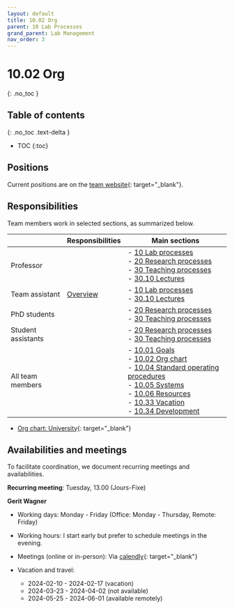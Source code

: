 ```yaml
---
layout: default
title: 10.02 Org
parent: 10 Lab Processes
grand_parent: Lab Management
nav_order: 3
---
```


# 10.02 Org
{: .no_toc }

## Table of contents
{: .no_toc .text-delta }

- TOC
{:toc}

## Positions

Current positions are on the [team website](https://www.uni-bamberg.de/digital-work/team/){: target="_blank"}.

## Responsibilities

Team members work in selected sections, as summarized below.

|                               | Responsibilities | Main sections                                                                                                                                                                                                                                                                                                                                                                                                                   |
|-------------------------------|------------------|------------------------------------------------------------------------------------------------------------------------------------------------------------------------------------------------------------------------------------------------------------------------------------------------------------------------------------------------------------|
| Professor                     |                  | -  [10 Lab processes](..)<br> -  [20 Research processes](../../20-research/20_processes/)<br> -  [30 Teaching processes](../../30-teaching/30_processes/) <br>-  [30.10 Lectures](../../30-teaching/30_processes/30.10.lecture.html)                                                                                                                                                                                                                                                                                            |
| Team assistant                | [Overview](10.09.team_assistance.html)    | -  [10 Lab processes](..)<br> -  [30.10 Lectures](../../30-teaching/30_processes/30.10.lecture.html)                                                                                                                                                                                                                                                                                            |
| PhD students                  |                  | -  [20 Research processes](../../20-research/20_processes/)<br> -  [30 Teaching processes](../../30-teaching/30_processes/)                                                                                                                                                                                                                                                                                              |
| Student assistants            |                  | -  [20 Research processes](../../20-research/20_processes/) <br>-  [30 Teaching processes](../../30-teaching/30_processes/)                                                                                                                                                                                                                                                                                                                                                              |
| All team members              |                  | -  [10.01 Goals](10.01.goals.html)<br> -  [10.02 Org chart](10.02.org.html)<br> -  [10.04 Standard operating procedures](10.04.sop.html)<br> -  [10.05 Systems](10.05.systems-overview.html)<br> -  [10.06 Resources](10.06.resources.html)<br> -  [10.33 Vacation](10.33.vacation.html)<br> -  [10.34 Development](10.34.development.html)<br> |

- [Org chart: University](https://www.uni-bamberg.de/zuv/){: target="_blank"}

<!-- 
Team members and responsibilities (ideally with reference to specific categories)
other units
-->


## Availabilities and meetings

To facilitate coordination, we document recurring meetings and availabilities.

**Recurring meeting**: Tuesday, 13.00 (Jours-Fixe)

**Gerit Wagner**

- Working days: Monday - Friday (Office: Monday - Thursday, Remote: Friday)
- Working hours: I start early but prefer to schedule meetings in the evening.
- Meetings (online or in-person): Via  [calendly](https://calendly.com/gerit-wagner/30min?month=2023-07){: target="_blank"}
- Vacation and travel:

  - 2024-02-10 - 2024-02-17 (vacation)
  - 2024-03-23 - 2024-04-02 (not available)
  - 2024-05-25 - 2024-06-01 (available remotely)

<!--
Availabilities are shared on a voluntary basis.
Availability information may refer to days in-the-office vs. remote, or preferred meeting days/times.
For teaching assistants, calendly can be useful to communicate availabilities for online meetings.
-->
